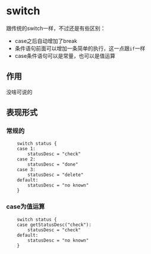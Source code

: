 # switch
跟传统的switch一样，不过还是有些区别：
* case之后自动增加了break
* 条件语句前面可以增加一条简单的执行，这一点跟`if`一样
* case条件语句可以是常量，也可以是值运算

## 作用
没啥可说的

## 表现形式

### 常规的
```$xslt
    switch status {
	case 1:
		statusDesc = "check"
	case 2:
		statusDesc = "done"
	case 3:
		statusDesc = "delete"
	default:
	    statusDesc = "no known"
	}
```

### case为值运算
```$xslt
    switch status {
	case getStatusDesc("check"):
		statusDesc = "check"
	default:
		statusDesc = "no known"
	}
```
